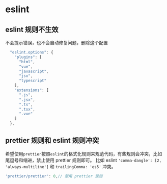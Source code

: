 # eslint

## eslint 规则不生效

不会提示错误，也不会自动修复问题，删除这个配置

```js
  "eslint.options": {
    "plugins": [
      "html",
      "vue",
      "javascript",
      "jsx",
      "typescript"
    ],
    "extensions": [
      ".js",
      ".jsx",
      ".ts",
      ".tsx",
      ".vue"
    ]
  },
```

## prettier 规则和 eslint 规则冲突

希望使用`prettier`按照`eslint`的格式化规则来规范代码，有些规则会冲突，比如尾逗号和缩进，禁止使用 prettier 规则即可。
比如 eslint `'comma-dangle': [2, 'always-multiline']` 和 `trailingComma: 'es5'` 冲突。

```js
'prettier/prettier': 0,// 禁用 prettier 规则
```

<!-- 为何没进入版本控制 -->
